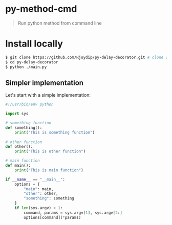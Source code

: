 # py-method-cmd
> Run python method from command line

# Install locally

```sh
$ git clone https://github.com/Rjoydip/py-delay-decorator.git # clone or fork
$ cd py-delay-decorator
$ python ./main.py
```

## Simpler implementation

Let's start with a simple implementation:

```python
#!/usr/bin/env python

import sys

# something function
def something():
    print("This is something function")
    
# other function
def other():
    print("This is other function")

# main function
def main():
    print("This is main function")

if __name__ == "__main__":
    options = {
        "main": main,
        "other": other,
        "something": something
    }
    if len(sys.argv) > 1:
        command, params = sys.argv[1], sys.argv[2:]
        options[command](*params)
```
